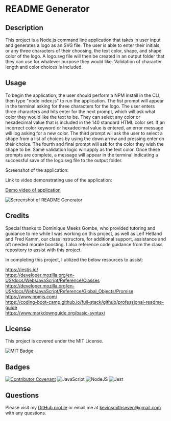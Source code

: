 # README Generator

## Description

This project is a Node.js command line application that takes in user input and generates a logo as an SVG file. The user is able to enter their initials, or any three characters of their choosing, the text color, shape, and shape color of the logo. A logo.svg file will then be created in an output folder that they can use for whatever purpose they would like. Validation of character length and color choices is included.

## Usage

To begin the application, the user should perform a NPM install in the CLI, then type "node index.js" to run the application. The fist prompt will appear in the terminal asking for three characters for the logo. The user enters three characters and hits enter for the next prompt, which will ask what color they would like the text to be. They can select any color or hexadecimal value that is included in the 140 standard HTML color set. If an incorrect color keyword or hexadecimal value is entered, an error message will log asking for a new color. The third prompt wil ask the user to select a shape from a list of choices by using the down arrow and pressing enter on their choice. The fourth and final prompt will ask for the color they wish the shape to be. Same validation logic will apply as the text color. Once these prompts are complete, a message will appear in the terminal indicating a successful save of the logo.svg file to the output folder.



Screenshot of the application:

Link to video demonstrating use of the application:

[Demo video of application](https://drive.google.com/file/d/17h9P9nkWesZt-XZsAzXTOvL6o6wlJqXA/view)
    
![Screenshot of README Generator](./images/README%20Generator%20App%20Screenshot.png)


## Credits

Special thanks to Dominique Meeks Gombe, who provided tutoring and guidance to me while I was working on this project, as well as Leif Hetland and Fred Kamm, our class instructors, for additional support, assistance and oft needed morale boosting. I also reference code guidance from the class repository to assist with this project.

In completing this project, I utilized the below resources to assist:

https://jestjs.io/  
https://developer.mozilla.org/en-US/docs/Web/JavaScript/Reference/Classes
https://developer.mozilla.org/en-US/docs/Web/JavaScript/Reference/Global_Objects/Promise  
https://www.npmjs.com/  
https://coding-boot-camp.github.io/full-stack/github/professional-readme-guide  
https://www.markdownguide.org/basic-syntax/  

## License

This project is covered under the MIT License.

![MIT Badge](https://img.shields.io/badge/License-MIT-blue)


## Badges

[![Contributor Covenant](https://img.shields.io/badge/Contributor%20Covenant-2.1-4baaaa.svg)](code_of_conduct.md)
![JavaScript](https://img.shields.io/badge/javascript-%23323330.svg?style=for-the-badge&logo=javascript&logoColor=%23F7DF1E)
![NodeJS](https://img.shields.io/badge/node.js-6DA55F?style=for-the-badge&logo=node.js&logoColor=white)
![Jest](https://img.shields.io/badge/-jest-%23C21325?style=for-the-badge&logo=jest&logoColor=white)

## Questions

Please visit my [GitHub profile](https://github.com/kevinsmithseven/) or email me at [kevinsmithseven@gmail.com](mailto:kevinsmithseven@gmail.com) with any questions.